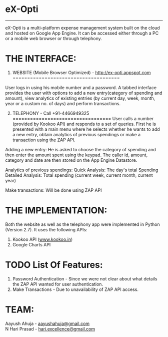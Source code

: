 eX-Opti
=======
-------

eX-Opti is a multi-platform expense management system built on the cloud and hosted on Google App Engine. It can be accessed either through a PC or a mobile web browser or through telephony.


THE INTERFACE:
==============

1) WEBSITE (Mobile Browser Optimized) - http://ex-opti.appspot.com
=====================================

User logs in using his mobile number and a password. A tabbed interface provides the user with options to add a new entry(category of spending and amount), view analytics of existing entries (by current day, week, month, year or a custom no. of days) and perform transactions. 


2) TELEPHONY - Call +91-4466949325
==================================
User calls a number (provided by Kookoo API) and responds to a set of queries. First he is presented with a main menu where he selects whether he wants to add a new entry, obtain analytics of previous spendings or make a transaction using the ZAP API.

Adding a new entry:
He is asked to choose the category of spending and then enter the amount spent using the keypad. The caller id, amount, category and date are then stored on the App Engine Datastore. 

Analytics of previous spendings:
Quick Analysis: The day's total Spending
Detailed Analysis: Total spending (current week, current month, current year)

Make transactions:
Will be done using ZAP API


THE IMPLEMENTATION:
===================
Both the website as well as the telephony app were implemented in Python (Version 2.7).  It uses the following APIs:

1) Kookoo API (www.kookoo.in) <br>
2) Google Charts API <br>


TODO List Of Features:
======================

1) Password Authentication - Since we were not clear about what details the ZAP API wanted for user authentication. <br>
2) Make Transactions - Due to unavailability of ZAP API access. <br>

TEAM:
=====
Aayush Ahuja - aayushahuja@gmail.com<br>
N Hari Prasad - hari.excellence@gmail.com
